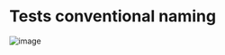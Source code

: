 
# Tests conventional naming

![image](https://qualitycoding.org/wp-content/uploads/2020/04/TestNaming-big-768x386.png)
